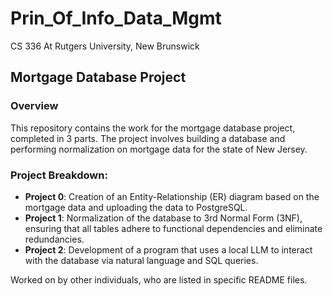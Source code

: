 # Prin_Of_Info_Data_Mgmt
CS 336 At Rutgers University, New Brunswick
## Mortgage Database Project

### Overview

This repository contains the work for the mortgage database project, completed in 3 parts. The project involves building a database and performing normalization on mortgage data for the state of New Jersey.

### Project Breakdown:

- **Project 0**: Creation of an Entity-Relationship (ER) diagram based on the mortgage data and uploading the data to PostgreSQL.
- **Project 1**: Normalization of the database to 3rd Normal Form (3NF), ensuring that all tables adhere to functional dependencies and eliminate redundancies.
- **Project 2**: Development of a program that uses a local LLM to interact with the database via natural language and SQL queries.

Worked on by other individuals, who are listed in specific README files. 
